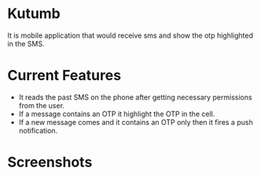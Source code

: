 # Kutumb
It is mobile application that would receive sms  and show the otp highlighted in the SMS.

# Current Features
* It reads the past SMS on the phone after getting necessary permissions from the user.
* If a message contains an OTP it highlight the OTP in the cell.
* If a new message comes and it contains an OTP only then it fires a push notification.


# Screenshots


